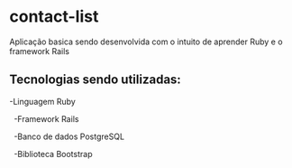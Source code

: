 # contact-list

Aplicação basica sendo desenvolvida com o intuito de aprender Ruby e o framework Rails

## Tecnologias sendo utilizadas:

-Linguagem Ruby

&nbsp;
-Framework Rails

&nbsp;
-Banco de dados PostgreSQL

&nbsp;
-Biblioteca Bootstrap
